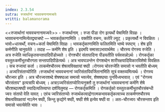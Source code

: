 ```yaml
---
index: 2.3.54
sutra: रुजार्थानां भाववचनानामज्वरेः
vritti: balamanorama
---
```


<<रुजार्थानां भाववचनानामज्वरेः>> - रुजार्थानाम् । रुजा पीडा रोग इत्यर्थो येषामिति विग्रहः । भाववचनानामित्येतद्व्याचष्टे — भावकर्तृकाणामिति । वक्तीति वचनः, कर्तरि ल्युट् । प्रकृत्यर्थौ न विवक्षितः । भावो=धात्वर्थो, वचनः=कर्ता येषामिति विग्रहः । भावकर्तृकाणामिति फलितमिति भाष्ये स्पष्टम् । शेष इति कर्मणीति चानुवर्तते । तदाह — कर्मणि शेष इति । इदमपि समासाऽभावार्थमेव । चौरस्य रोगस्य रुजेति । अत्र रुजेति व्याधिकृतसन्तापादिपीडोच्यते । रोगश्चौरं संतापादिना पीडयतीति पर्यवसन्नोऽर्थः  । रोगकर्तृका वस्तुतःकर्मीभूतचौरगता सन्तापादिपीडेत्यर्थः । अत्र भावघञन्तेन रोगशब्देन शारीरक्षयादिविकारविशेषो विवक्षितः । सच रुजायां कर्ता । तत्कर्मश्चौरस्य शेषत्वविवक्षायां षष्ठी ।रोगस्य चोररुजे॑ति समासो न भवतीति बोध्यम् । अज्वरिसंताप्योरिति ।रुजार्थानां भाववचनानां ज्वरिसंतापिवर्जिताना॑मिति सूत्रं वक्तव्यमित्यर्थः । रोगस्य चौरज्वर इति । अत्र चौरज्वरशब्दे शेषषष्ठआ समासो भवत्येव, शेषषष्ठ्याः पुनर्विध्यभावात् । एवं "रोगस्य चौरसंताप" इत्यत्रापि बोध्यम् । अत्राऽज्वरिसंताप्योरित्यनुक्तौ तु रुजार्थानां भाववचनानां कर्मणि शेषे चौरशब्दात्षष्ठी स्यादित्यतिव्याप्त दर्शयितुमाह — रोगकर्तृकमिति । रोगकर्तृको वस्तुतःकर्मीभूतचौरसंबन्धी ज्वरः संतापो वेति यावत् । एवंच ज्वरिसंताप्योः रुजार्थकत्वाद्रोगात्मकभावकर्तृकत्वाच्च तत्कर्मणश्चौरस्य शेषत्वविवक्षायां नाऽनेन षष्ठी, किन्तु कृद्योगे षष्ठी, षष्ठी शेषे इत्येव षष्ठी वा । अतः-चौरज्वरः चौरसन्ताप इति समासो भवत्येवेति भावः ।